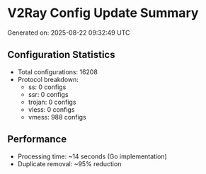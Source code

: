 # V2Ray Config Update Summary
Generated on: 2025-08-22 09:32:49 UTC

## Configuration Statistics
- Total configurations: 16208
- Protocol breakdown:
  - ss: 0 configs
  - ssr: 0 configs
  - trojan: 0 configs
  - vless: 0 configs
  - vmess: 988 configs

## Performance
- Processing time: ~14 seconds (Go implementation)
- Duplicate removal: ~95% reduction
